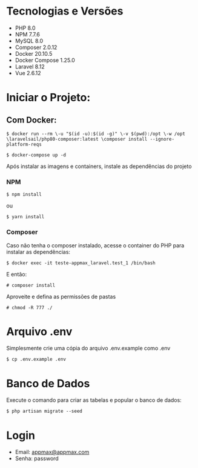 # Tecnologias e Versões

- PHP 8.0
- NPM 7.7.6
- MySQL 8.0
- Composer 2.0.12
- Docker 20.10.5
- Docker Compose 1.25.0
- Laravel 8.12
- Vue 2.6.12

# Iniciar o Projeto:

## Com Docker:

``` $ docker run --rm \-u "$(id -u):$(id -g)" \-v $(pwd):/opt \-w /opt \laravelsail/php80-composer:latest \composer install --ignore-platform-reqs ```

``` $ docker-compose up -d ```

Após instalar as imagens e containers, instale as dependências do projeto

### NPM

``` $ npm install ```

ou

``` $ yarn install ```

### Composer

Caso não tenha o composer instalado, acesse o container do PHP para instalar as dependências:

``` $ docker exec -it teste-appmax_laravel.test_1 /bin/bash ```

E então: 

``` # composer install ```

Aproveite e defina as permissões de pastas

``` # chmod -R 777 ./ ```

# Arquivo .env

Simplesmente crie uma cópia do arquivo .env.example como .env

``` $ cp .env.example .env  ```

# Banco de Dados

Execute o comando para criar as tabelas e popular o banco de dados:

``` $ php artisan migrate --seed ```

# Login

- Email: appmax@appmax.com
- Senha: password

